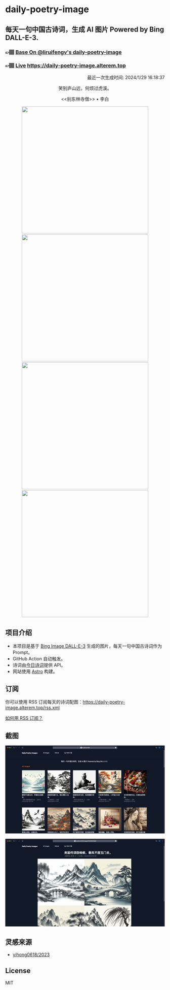 
# daily-poetry-image

## 每天一句中国古诗词，生成 AI 图片 Powered by Bing DALL-E-3.

### 👉🏽 [Base On @liruifengv's daily-poetry-image](https://github.com/liruifengv/daily-poetry-image)

### 👉🏽 [Live](https://daily-poetry-image.alterem.top/) https://daily-poetry-image.alterem.top

<p align="right">
  最近一次生成时间: 2024/1/29 16:18:37
</p>
<p align="center">
笑别庐山远，何烦过虎溪。
</p>
<p align="center">
<<别东林寺僧>> • 李白
</p>
<p align="center">
<img src="https://tse3.mm.bing.net/th/id/OIG.yKqVL0rpRrtZY_ymB4Lz" height="400" width="400" />
<img src="https://tse3.mm.bing.net/th/id/OIG.rIsjYE8njP0lwghQizS6" height="400" width="400" />
<img src="https://tse1.mm.bing.net/th/id/OIG.otAoc9Ee9vh0sP1qC4F7" height="400" width="400" />
<img src="https://tse4.mm.bing.net/th/id/OIG.Vt6x0txgT8HMVgHjL.0G" height="400" width="400" />
</p>

## 项目介绍

-   本项目是基于 [Bing Image DALL-E-3](https://www.bing.com/images/create) 生成的图片，每天一句中国古诗词作为 Prompt。
-   GitHub Action 自动触发。
-   诗词由[今日诗词](https://www.jinrishici.com/)提供 API。
-   网站使用 [Astro](https://astro.build) 构建。

## 订阅

你可以使用 RSS 订阅每天的诗词配图：https://daily-poetry-image.alterem.top/rss.xml

[如何用 RSS 订阅？](https://zhuanlan.zhihu.com/p/55026716)

## 截图

![图片列表](./screenshots/Snipaste_2023-12-28_21-00-26.png)

![图片详情](./screenshots/Snipaste_2023-12-28_21-00-53.png)

## 灵感来源

-   [yihong0618/2023](https://github.com/yihong0618/2023)

## License

MIT
